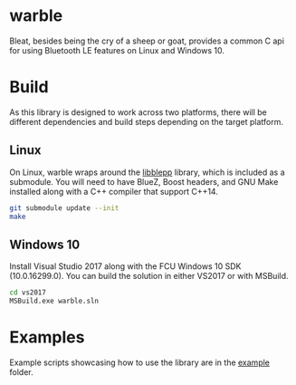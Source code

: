 # warble
Bleat, besides being the cry of a sheep or goat, provides a common C api for using Bluetooth LE features on Linux and Windows 10.  

# Build
As this library is designed to work across two platforms, there will be different dependencies and build steps depending on the 
target platform.

## Linux
On Linux, warble wraps around the [libblepp](https://github.com/edrosten/libblepp) library, which is included as a submodule.  You 
will need to have BlueZ, Boost headers, and GNU Make installed along with a C++ compiler that support C++14.  

```bash
git submodule update --init
make
```

## Windows 10
Install Visual Studio 2017 along with the FCU Windows 10 SDK (10.0.16299.0).  You can build the solution in either VS2017 or with 
MSBuild.  

```bat
cd vs2017
MSBuild.exe warble.sln
```

# Examples
Example scripts showcasing how to use the library are in the [example](https://github.com/mbientlab/warble/blob/master/example) 
folder.  
